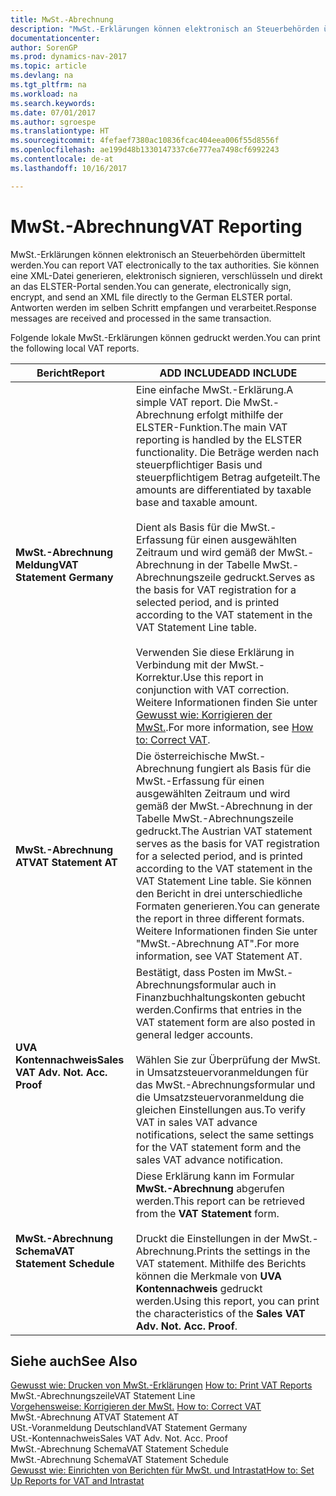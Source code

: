 ```yaml
---
title: MwSt.-Abrechnung
description: "MwSt.-Erklärungen können elektronisch an Steuerbehörden übermittelt werden. Sie können eine XML-Datei generieren, elektronisch signieren, verschlüsseln und direkt an das ELSTER-Portal senden. Antworten werden im selben Schritt empfangen und verarbeitet."
documentationcenter: 
author: SorenGP
ms.prod: dynamics-nav-2017
ms.topic: article
ms.devlang: na
ms.tgt_pltfrm: na
ms.workload: na
ms.search.keywords: 
ms.date: 07/01/2017
ms.author: sgroespe
ms.translationtype: HT
ms.sourcegitcommit: 4fefaef7380ac10836fcac404eea006f55d8556f
ms.openlocfilehash: ae199d48b1330147337c6e777ea7498cf6992243
ms.contentlocale: de-at
ms.lasthandoff: 10/16/2017

---
```

# <a name="vat-reporting"></a><span data-ttu-id="34287-105">MwSt.-Abrechnung</span><span class="sxs-lookup"><span data-stu-id="34287-105">VAT Reporting</span></span>
<span data-ttu-id="34287-106">MwSt.-Erklärungen können elektronisch an Steuerbehörden übermittelt werden.</span><span class="sxs-lookup"><span data-stu-id="34287-106">You can report VAT electronically to the tax authorities.</span></span> <span data-ttu-id="34287-107">Sie können eine XML-Datei generieren, elektronisch signieren, verschlüsseln und direkt an das ELSTER-Portal senden.</span><span class="sxs-lookup"><span data-stu-id="34287-107">You can generate, electronically sign, encrypt, and send an XML file directly to the German ELSTER portal.</span></span> <span data-ttu-id="34287-108">Antworten werden im selben Schritt empfangen und verarbeitet.</span><span class="sxs-lookup"><span data-stu-id="34287-108">Response messages are received and processed in the same transaction.</span></span>  
  
 <span data-ttu-id="34287-109">Folgende lokale MwSt.-Erklärungen können gedruckt werden.</span><span class="sxs-lookup"><span data-stu-id="34287-109">You can print the following local VAT reports.</span></span>  
  
|<span data-ttu-id="34287-110">Bericht</span><span class="sxs-lookup"><span data-stu-id="34287-110">Report</span></span>|<span data-ttu-id="34287-111">ADD INCLUDE<!--[!INCLUDE[bp_tabledescription](../../includes/bp_tabledescription_md.md)]--></span><span class="sxs-lookup"><span data-stu-id="34287-111">ADD INCLUDE<!--[!INCLUDE[bp_tabledescription](../../includes/bp_tabledescription_md.md)]--></span></span>|  
|------------|---------------------------------------|  
|<span data-ttu-id="34287-112">**MwSt.-Abrechnung Meldung**</span><span class="sxs-lookup"><span data-stu-id="34287-112">**VAT Statement Germany**</span></span>|<span data-ttu-id="34287-113">Eine einfache MwSt.-Erklärung.</span><span class="sxs-lookup"><span data-stu-id="34287-113">A simple VAT report.</span></span> <span data-ttu-id="34287-114">Die MwSt.-Abrechnung erfolgt mithilfe der ELSTER-Funktion.</span><span class="sxs-lookup"><span data-stu-id="34287-114">The main VAT reporting is handled by the ELSTER functionality.</span></span> <span data-ttu-id="34287-115">Die Beträge werden nach steuerpflichtiger Basis und steuerpflichtigem Betrag aufgeteilt.</span><span class="sxs-lookup"><span data-stu-id="34287-115">The amounts are differentiated by taxable base and taxable amount.</span></span><br /><br /> <span data-ttu-id="34287-116">Dient als Basis für die MwSt.-Erfassung für einen ausgewählten Zeitraum und wird gemäß der MwSt.-Abrechnung in der Tabelle MwSt.-Abrechnungszeile gedruckt.</span><span class="sxs-lookup"><span data-stu-id="34287-116">Serves as the basis for VAT registration for a selected period, and is printed according to the VAT statement in the VAT Statement Line table.</span></span><br /><br /> <span data-ttu-id="34287-117">Verwenden Sie diese Erklärung in Verbindung mit der MwSt.-Korrektur.</span><span class="sxs-lookup"><span data-stu-id="34287-117">Use this report in conjunction with VAT correction.</span></span> <span data-ttu-id="34287-118">Weitere Informationen finden Sie unter [Gewusst wie: Korrigieren der MwSt.](how-to-correct-vat.md).</span><span class="sxs-lookup"><span data-stu-id="34287-118">For more information, see [How to: Correct VAT](how-to-correct-vat.md).</span></span>|  
|<span data-ttu-id="34287-119">**MwSt.-Abrechnung AT**</span><span class="sxs-lookup"><span data-stu-id="34287-119">**VAT Statement AT**</span></span>|<span data-ttu-id="34287-120">Die österreichische MwSt.-Abrechnung fungiert als Basis für die MwSt.-Erfassung für einen ausgewählten Zeitraum und wird gemäß der MwSt.-Abrechnung in der Tabelle MwSt.-Abrechnungszeile gedruckt.</span><span class="sxs-lookup"><span data-stu-id="34287-120">The Austrian VAT statement serves as the basis for VAT registration for a selected period, and is printed according to the VAT statement in the VAT Statement Line table.</span></span> <span data-ttu-id="34287-121">Sie können den Bericht in drei unterschiedliche Formaten generieren.</span><span class="sxs-lookup"><span data-stu-id="34287-121">You can generate the report in three different formats.</span></span> <span data-ttu-id="34287-122">Weitere Informationen finden Sie unter "MwSt.-Abrechnung AT".</span><span class="sxs-lookup"><span data-stu-id="34287-122">For more information, see VAT Statement AT.</span></span>|  
|<span data-ttu-id="34287-123">**UVA Kontennachweis**</span><span class="sxs-lookup"><span data-stu-id="34287-123">**Sales VAT Adv. Not. Acc. Proof**</span></span>|<span data-ttu-id="34287-124">Bestätigt, dass Posten im MwSt.-Abrechnungsformular auch in Finanzbuchhaltungskonten gebucht werden.</span><span class="sxs-lookup"><span data-stu-id="34287-124">Confirms that entries in the VAT statement form are also posted in general ledger accounts.</span></span><br /><br /> <span data-ttu-id="34287-125">Wählen Sie zur Überprüfung der MwSt. in Umsatzsteuervoranmeldungen für das MwSt.-Abrechnungsformular und die Umsatzsteuervoranmeldung die gleichen Einstellungen aus.</span><span class="sxs-lookup"><span data-stu-id="34287-125">To verify VAT in sales VAT advance notifications, select the same settings for the VAT statement form and the sales VAT advance notification.</span></span>|  
|<span data-ttu-id="34287-126">**MwSt.-Abrechnung Schema**</span><span class="sxs-lookup"><span data-stu-id="34287-126">**VAT Statement Schedule**</span></span>|<span data-ttu-id="34287-127">Diese Erklärung kann im Formular **MwSt.-Abrechnung** abgerufen werden.</span><span class="sxs-lookup"><span data-stu-id="34287-127">This report can be retrieved from the **VAT Statement** form.</span></span><br /><br /> <span data-ttu-id="34287-128">Druckt die Einstellungen in der MwSt.-Abrechnung.</span><span class="sxs-lookup"><span data-stu-id="34287-128">Prints the settings in the VAT statement.</span></span> <span data-ttu-id="34287-129">Mithilfe des Berichts können die Merkmale von **UVA Kontennachweis** gedruckt werden.</span><span class="sxs-lookup"><span data-stu-id="34287-129">Using this report, you can print the characteristics of the **Sales VAT Adv. Not. Acc. Proof**.</span></span>|  
  
## <a name="see-also"></a><span data-ttu-id="34287-130">Siehe auch</span><span class="sxs-lookup"><span data-stu-id="34287-130">See Also</span></span>  
 <span data-ttu-id="34287-131">[Gewusst wie: Drucken von MwSt.-Erklärungen](../UnitedKingdom/how-to-print-vat-reports.md) </span><span class="sxs-lookup"><span data-stu-id="34287-131">[How to: Print VAT Reports](../UnitedKingdom/how-to-print-vat-reports.md) </span></span>  
 <span data-ttu-id="34287-132">MwSt.-Abrechnungszeile</span><span class="sxs-lookup"><span data-stu-id="34287-132">VAT Statement Line</span></span>   
 <span data-ttu-id="34287-133">[Vorgehensweise: Korrigieren der MwSt.](how-to-correct-vat.md) </span><span class="sxs-lookup"><span data-stu-id="34287-133">[How to: Correct VAT](how-to-correct-vat.md) </span></span>  
 <span data-ttu-id="34287-134">MwSt.-Abrechnung AT</span><span class="sxs-lookup"><span data-stu-id="34287-134">VAT Statement AT</span></span>   
 <span data-ttu-id="34287-135">USt.-Voranmeldung Deutschland</span><span class="sxs-lookup"><span data-stu-id="34287-135">VAT Statement Germany</span></span>   
 <span data-ttu-id="34287-136">USt.-Kontennachweis</span><span class="sxs-lookup"><span data-stu-id="34287-136">Sales VAT Adv. Not. Acc. Proof</span></span>   
 <span data-ttu-id="34287-137">MwSt.-Abrechnung Schema</span><span class="sxs-lookup"><span data-stu-id="34287-137">VAT Statement Schedule</span></span>   
 <span data-ttu-id="34287-138">MwSt.-Abrechnung Schema</span><span class="sxs-lookup"><span data-stu-id="34287-138">VAT Statement Schedule</span></span>   
 [<span data-ttu-id="34287-139">Gewusst wie: Einrichten von Berichten für MwSt. und Intrastat</span><span class="sxs-lookup"><span data-stu-id="34287-139">How to: Set Up Reports for VAT and Intrastat</span></span>](../Germany/how-to-set-up-reports-for-vat-and-intrastat.md)
